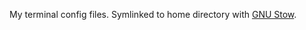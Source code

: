 My terminal config files. Symlinked to home directory with [GNU Stow](https://www.gnu.org/software/stow/).

